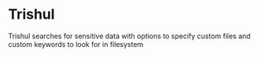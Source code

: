 # Trishul
Trishul searches for sensitive data with options to specify custom files and custom keywords to look for in filesystem
